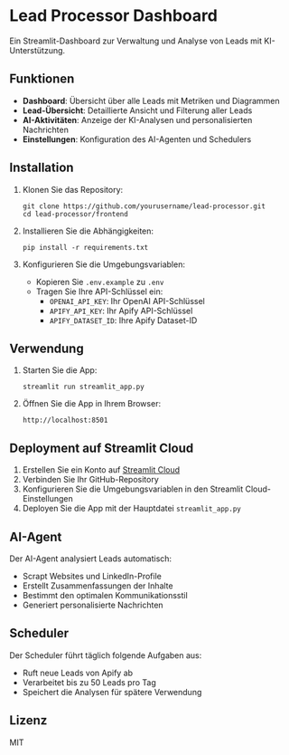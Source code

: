 # Lead Processor Dashboard

Ein Streamlit-Dashboard zur Verwaltung und Analyse von Leads mit KI-Unterstützung.

## Funktionen

- **Dashboard**: Übersicht über alle Leads mit Metriken und Diagrammen
- **Lead-Übersicht**: Detaillierte Ansicht und Filterung aller Leads
- **AI-Aktivitäten**: Anzeige der KI-Analysen und personalisierten Nachrichten
- **Einstellungen**: Konfiguration des AI-Agenten und Schedulers

## Installation

1. Klonen Sie das Repository:
   ```
   git clone https://github.com/yourusername/lead-processor.git
   cd lead-processor/frontend
   ```

2. Installieren Sie die Abhängigkeiten:
   ```
   pip install -r requirements.txt
   ```

3. Konfigurieren Sie die Umgebungsvariablen:
   - Kopieren Sie `.env.example` zu `.env`
   - Tragen Sie Ihre API-Schlüssel ein:
     - `OPENAI_API_KEY`: Ihr OpenAI API-Schlüssel
     - `APIFY_API_KEY`: Ihr Apify API-Schlüssel
     - `APIFY_DATASET_ID`: Ihre Apify Dataset-ID

## Verwendung

1. Starten Sie die App:
   ```
   streamlit run streamlit_app.py
   ```

2. Öffnen Sie die App in Ihrem Browser:
   ```
   http://localhost:8501
   ```

## Deployment auf Streamlit Cloud

1. Erstellen Sie ein Konto auf [Streamlit Cloud](https://streamlit.io/cloud)
2. Verbinden Sie Ihr GitHub-Repository
3. Konfigurieren Sie die Umgebungsvariablen in den Streamlit Cloud-Einstellungen
4. Deployen Sie die App mit der Hauptdatei `streamlit_app.py`

## AI-Agent

Der AI-Agent analysiert Leads automatisch:
- Scrapt Websites und LinkedIn-Profile
- Erstellt Zusammenfassungen der Inhalte
- Bestimmt den optimalen Kommunikationsstil
- Generiert personalisierte Nachrichten

## Scheduler

Der Scheduler führt täglich folgende Aufgaben aus:
- Ruft neue Leads von Apify ab
- Verarbeitet bis zu 50 Leads pro Tag
- Speichert die Analysen für spätere Verwendung

## Lizenz

MIT 